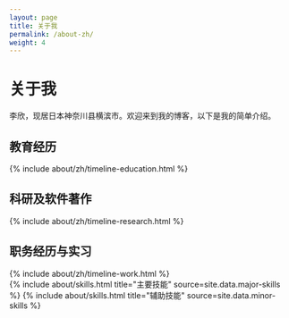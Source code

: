 ```yaml
---
layout: page
title: 关于我
permalink: /about-zh/
weight: 4
---
```


<link rel="stylesheet" href="https://ss1.xrea.com/xin.g2.xrea.com/content/blog-style/chinese-font.css">

# **关于我**

李欣，现居日本神奈川县横滨市。欢迎来到我的博客，以下是我的简单介绍。

## 教育经历

<div class="row">
{% include about/zh/timeline-education.html %}
</div>

## 科研及软件著作

<div class="row">
{% include about/zh/timeline-research.html %}
</div>

## 职务经历与实习

<div class="row">
{% include about/zh/timeline-work.html %}
</div>

<div class="row">
{% include about/skills.html title="主要技能" source=site.data.major-skills %}
{% include about/skills.html title="辅助技能" source=site.data.minor-skills %}
</div>
